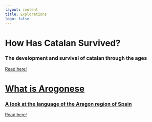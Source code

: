 ```yaml
---
layout: content
title: Explorations
logo: false
---
```


<h1> How Has Catalan Survived? </h1>

<h3>The development and survival of catalan through the ages</h3>
<p><a href="https://jguallar-blasco.github.io/explorations/catalan_survival">Read here!</p>

<h1>What is Arogonese</h1>

<h3>A look at the language of the Aragon region of Spain</h3>
<p>Read here!</p>
